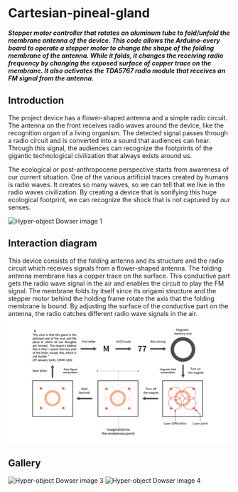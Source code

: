 # Cartesian-pineal-gland
**_Stepper motor controller that rotates an aluminum tube to fold/unfold the membrane antenna of the device. This code allows the Arduino-every board to operate a stepper motor to change the shape of the folding membrane of the antenna. While it folds, it changes the receiving radio frequency by changing the exposed surface of copper trace on the membrane. It also activates the TDA5767 radio module that receives an FM signal from the antenna._**

## Introduction

The project device has a flower-shaped antenna and a simple radio circuit. The antenna on the front receives radio waves around the device, like the recognition organ of a living organism. The detected signal passes through a radio circuit and is converted into a sound that audiences can hear. Through this signal, the audiences can recognize the footprints of the gigantic technological civilization that always exists around us.

The ecological or post-anthropocene perspective starts from awareness of our current situation. One of the various artificial traces created by humans is radio waves. It creates so many waves, so we can tell that we live in the radio waves civilization. By creating a device that is sonifying this huge ecological footprint, we can recognize the shock that is not captured by our senses.

![Hyper-object Dowser image 1](/assets/images/image_1.png)

## Interaction diagram
This device consists of the folding antenna and its structure and the radio circuit which receives signals from a flower-shaped antenna. The folding antenna membrane has a copper trace on the surface. This conductive part gets the radio wave signal in the air and enables the circuit to play the FM signal. The membrane folds by itself since its origami structure and the stepper motor behind the holding frame rotate the axis that the folding membrane is bound.  By adjusting the surface of the conductive part on the antenna, the radio catches different radio wave signals in the air.
![Hyper-object Dowser image 2](/assets/images/diagram.png)

## Gallery
![Hyper-object Dowser image 3](/assets/images/image_2.png)
![Hyper-object Dowser image 4](/assets/images/image_3.png)
